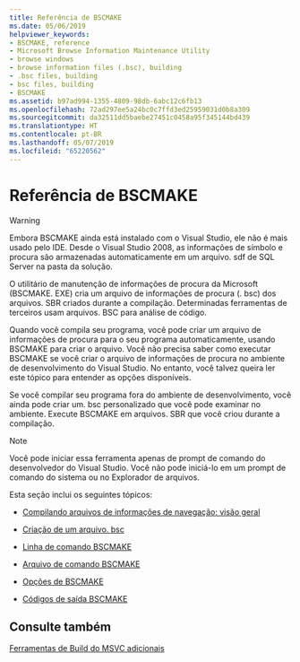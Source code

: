 ```yaml
---
title: Referência de BSCMAKE
ms.date: 05/06/2019
helpviewer_keywords:
- BSCMAKE, reference
- Microsoft Browse Information Maintenance Utility
- browse windows
- browse information files (.bsc), building
- .bsc files, building
- bsc files, building
- BSCMAKE
ms.assetid: b97ad994-1355-4809-98db-6abc12c6fb13
ms.openlocfilehash: 72ad297ee5a24bc0c7ffd3ed25959031d0b8a309
ms.sourcegitcommit: da32511dd5baebe27451c0458a95f345144bd439
ms.translationtype: HT
ms.contentlocale: pt-BR
ms.lasthandoff: 05/07/2019
ms.locfileid: "65220562"
---
```

# <a name="bscmake-reference"></a>Referência de BSCMAKE

> [!WARNING]
> Embora BSCMAKE ainda está instalado com o Visual Studio, ele não é mais usado pelo IDE. Desde o Visual Studio 2008, as informações de símbolo e procura são armazenadas automaticamente em um arquivo. sdf de SQL Server na pasta da solução.

O utilitário de manutenção de informações de procura da Microsoft (BSCMAKE. EXE) cria um arquivo de informações de procura (. bsc) dos arquivos. SBR criados durante a compilação. Determinadas ferramentas de terceiros usam arquivos. BSC para análise de código.

Quando você compila seu programa, você pode criar um arquivo de informações de procura para o seu programa automaticamente, usando BSCMAKE para criar o arquivo. Você não precisa saber como executar BSCMAKE se você criar o arquivo de informações de procura no ambiente de desenvolvimento do Visual Studio. No entanto, você talvez queira ler este tópico para entender as opções disponíveis.

Se você compilar seu programa fora do ambiente de desenvolvimento, você ainda pode criar um. bsc personalizado que você pode examinar no ambiente. Execute BSCMAKE em arquivos. SBR que você criou durante a compilação.

> [!NOTE]
>  Você pode iniciar essa ferramenta apenas de prompt de comando do desenvolvedor do Visual Studio. Você não pode iniciá-lo em um prompt de comando do sistema ou no Explorador de arquivos.

Esta seção inclui os seguintes tópicos:

- [Compilando arquivos de informações de navegação: visão geral](building-browse-information-files-overview.md)

- [Criação de um arquivo. bsc](building-a-dot-bsc-file.md)

- [Linha de comando BSCMAKE](bscmake-command-line.md)

- [Arquivo de comando BSCMAKE](bscmake-command-file-response-file.md)

- [Opções de BSCMAKE](bscmake-options.md)

- [Códigos de saída BSCMAKE](bscmake-exit-codes.md)

## <a name="see-also"></a>Consulte também

[Ferramentas de Build do MSVC adicionais](c-cpp-build-tools.md)
